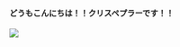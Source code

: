 #### どうもこんにちは！！クリスペプラーです！！  
![](https://storage.leon.jp/image/2017/08/15015701045281/1600/ChrisPeppler-019.jpg)